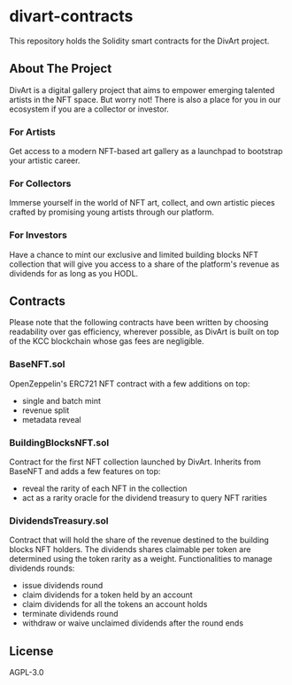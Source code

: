 # divart-contracts
This repository holds the Solidity smart contracts for the DivArt project.

## About The Project
DivArt is a digital gallery project that aims to empower emerging talented artists in the NFT space. But worry not! There is also a place for you in our ecosystem if you are a collector or investor.

### For Artists
Get access to a modern NFT-based art gallery as a launchpad to bootstrap your artistic career.

### For Collectors
Immerse yourself in the world of NFT art, collect, and own artistic pieces crafted by promising young artists through our platform.

### For Investors
Have a chance to mint our exclusive and limited building blocks NFT collection that will give you access to a share of the platform's revenue as dividends for as long as you HODL. 

## Contracts
Please note that the following contracts have been written by choosing readability over gas efficiency, wherever possible, as DivArt is built on top of the KCC blockchain whose gas fees are negligible.

### BaseNFT.sol
OpenZeppelin's ERC721 NFT contract with a few additions on top:

- single and batch mint
- revenue split
- metadata reveal

### BuildingBlocksNFT.sol
Contract for the first NFT collection launched by DivArt. Inherits from BaseNFT and adds a few features on top:

- reveal the rarity of each NFT in the collection
- act as a rarity oracle for the dividend treasury to query NFT rarities

### DividendsTreasury.sol
Contract that will hold the share of the revenue destined to the building blocks NFT holders. The dividends shares claimable per token are determined using the token rarity as a weight. Functionalities to manage dividends rounds:

- issue dividends round
- claim dividends for a token held by an account
- claim dividends for all the tokens an account holds
- terminate dividends round
- withdraw or waive unclaimed dividends after the round ends

## License
AGPL-3.0
